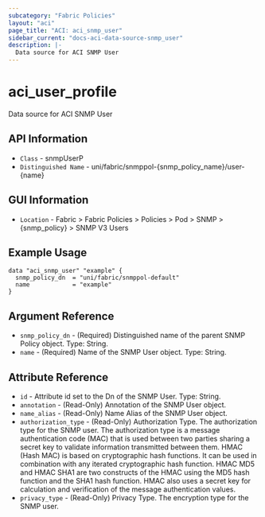 ```yaml
---
subcategory: "Fabric Policies"
layout: "aci"
page_title: "ACI: aci_snmp_user"
sidebar_current: "docs-aci-data-source-snmp_user"
description: |-
  Data source for ACI SNMP User
---
```


# aci_user_profile #

Data source for ACI SNMP User


## API Information ##

* `Class` - snmpUserP
* `Distinguished Name` - uni/fabric/snmppol-{snmp_policy_name}/user-{name}

## GUI Information ##

* `Location` - Fabric > Fabric Policies > Policies > Pod > SNMP > {snmp_policy} > SNMP V3 Users


## Example Usage ##

```hcl
data "aci_snmp_user" "example" {
  snmp_policy_dn  = "uni/fabric/snmppol-default"
  name            = "example"
}
```

## Argument Reference ##

* `snmp_policy_dn` - (Required) Distinguished name of the parent SNMP Policy object. Type: String.
* `name` - (Required) Name of the SNMP User object. Type: String.

## Attribute Reference ##
* `id` - Attribute id set to the Dn of the SNMP User. Type: String.
* `annotation` - (Read-Only) Annotation of the SNMP User object.
* `name_alias` - (Read-Only) Name Alias of the SNMP User object.
* `authorization_type` - (Read-Only) Authorization Type. The authorization type for the SNMP user. The authorization type is a message authentication code (MAC) that is used between two parties sharing a secret key to validate information transmitted between them. HMAC (Hash MAC) is based on cryptographic hash functions. It can be used in combination with any iterated cryptographic hash function. HMAC MD5 and HMAC SHA1 are two constructs of the HMAC using the MD5 hash function and the SHA1 hash function. HMAC also uses a secret key for calculation and verification of the message authentication values.
* `privacy_type` - (Read-Only) Privacy Type. The encryption type for the SNMP user.
